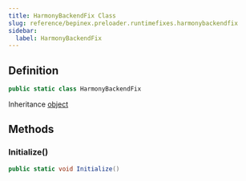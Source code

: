 ```yaml
---
title: HarmonyBackendFix Class
slug: reference/bepinex.preloader.runtimefixes.harmonybackendfix
sidebar:
  label: HarmonyBackendFix
---
```


## Definition

```csharp title="C#"
public static class HarmonyBackendFix
```

Inheritance [object](https://learn.microsoft.com/dotnet/api/system.object/)

## Methods

### Initialize()

```csharp title="C#"
public static void Initialize()
```
